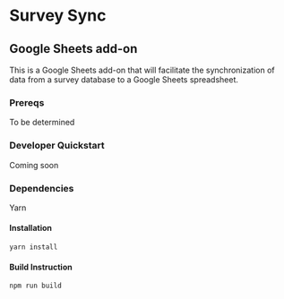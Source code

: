 # Survey Sync

## Google Sheets add-on

This is a Google Sheets add-on that will facilitate the synchronization of data
from a survey database to a Google Sheets spreadsheet.

### Prereqs

To be determined

### Developer Quickstart

Coming soon

### Dependencies

Yarn

#### Installation

`yarn install`

#### Build Instruction

`npm run build`

